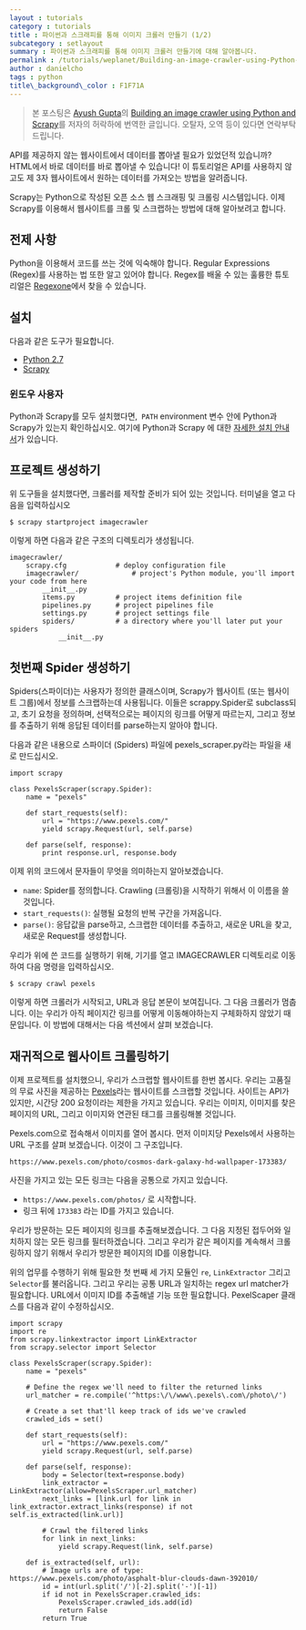 ```yaml
---
layout : tutorials
category : tutorials
title : 파이썬과 스크래피를 통해 이미지 크롤러 만들기 (1/2)
subcategory : setlayout
summary : 파이썬과 스크래피를 통해 이미지 크롤러 만들기에 대해 알아봅니다.
permalink : /tutorials/weplanet/Building-an-image-crawler-using-Python-and-Scrapy1
author : danielcho
tags : python
title\_background\_color : F1F71A
---
```




> 본 포스팅은 [Ayush Gupta](https://ayushgp.github.io/)의 [Building an image crawler using Python and Scrapy](https://ayushgp.github.io/Building-an-image-crawler-using-Python-and-Scrapy/)를 저자의 허락하에 번역한 글입니다. 오탈자, 오역 등이 있다면 연락부탁드립니다.

  

API를 제공하지 않는 웹사이트에서 데이터를 뽑아낼 필요가 있었던적 있습니까? HTML에서 바로 데이터를 바로 뽑아낼 수 있습니다! 이 튜토리얼은 API를 사용하지 않고도 제 3자 웹사이트에서 원하는 데이터를 가져오는 방법을 알려줍니다. 

Scrapy는 Python으로 작성된 오픈 소스 웹 스크래핑 및 크롤링 시스템입니다. 이제 Scrapy를 이용해서 웹사이트를 크롤 및 스크랩하는 방법에 대해 알아보려고 합니다.





## 전제 사항 

Python을 이용해서 코드를 쓰는 것에 익숙해야 합니다. Regular Expressions (Regex)를 사용하는 법 또한 알고 있어야 합니다. Regex를 배울 수 있는 훌륭한 튜토리얼은 [Regexone](https://regexone.com/)에서 찾을 수 있습니다. 





## 설치

다음과 같은 도구가 필요합니다.

- [Python 2.7](https://www.python.org/download/releases/2.7/)
- [Scrapy](https://doc.scrapy.org/en/latest/intro/install.html)




### 윈도우 사용자 

Python과 Scrapy를 모두 설치했다면,` PATH` environment 변수 안에 Python과 Scrapy가 있는지 확인하십시오. 여기에 Python과 Scrapy 에 대한 [자세한 설치 안내서](https://scraper24x7.wordpress.com/2016/03/19/how-to-install-scrapy-in-windows/)가 있습니다. 





## 프로젝트 생성하기

위 도구들을 설치했다면, 크롤러를 제작할 준비가 되어 있는 것입니다. 터미널을 열고 다음을 입력하십시오



```
$ scrapy startproject imagecrawler
```



이렇게 하면 다음과 같은 구조의 디렉토리가 생성됩니다. 

```
imagecrawler/
    scrapy.cfg            # deploy configuration file
    imagecrawler/             # project's Python module, you'll import your code from here
        __init__.py
        items.py          # project items definition file
        pipelines.py      # project pipelines file
        settings.py       # project settings file
        spiders/          # a directory where you'll later put your spiders
            __init__.py

```





## 첫번째 Spider 생성하기

Spiders(스파이더)는 사용자가 정의한 클래스이며, Scrapy가 웹사이트 (또는 웹사이트 그룹)에서 정보를 스크랩하는데 사용됩니다. 이들은 scrappy.Spider로 subclass되고, 초기 요청을 정의하며, 선택적으로는 페이지의 링크를 어떻게 따르는지, 그리고 정보를 추출하기 위해 응답된 데이터를 parse하는지 알아야 합니다. 

다음과 같은 내용으로 스파이더 (Spiders) 파일에 pexels_scraper.py라는 파일을 새로 만드십시오. 

```
import scrapy

class PexelsScraper(scrapy.Spider):
    name = "pexels"
    
    def start_requests(self):
        url = "https://www.pexels.com/"
        yield scrapy.Request(url, self.parse)

    def parse(self, response):
        print response.url, response.body
```



이제 위의 코드에서 문자들이 무엇을 의미하는지 알아보겠습니다.

- `name`: Spider를 정의합니다. Crawling (크롤링)을 시작하기 위해서 이 이름을 쓸 것입니다.
- `start_requests()`: 실행될 요청의 반복 구간을 가져옵니다.
- `parse()`: 응답값을 parse하고, 스크랩한 데이터를 추출하고, 새로운 URL을 찾고, 새로운 Request를 생성합니다.



우리가 위에 쓴 코드를 실행하기 위해, 기기를 열고 IMAGECRAWLER 디렉토리로 이동하여 다음 명령을 입력하십시오.

```
$ scrapy crawl pexels
```



이렇게 하면 크롤러가 시작되고, URL과 응답 본문이 보여집니다. 그 다음 크롤러가 멈춥니다. 이는 우리가 아직 페이지간 링크를 어떻게 이동해야하는지 구체화하지 않았기 때문입니다. 이 방법에 대해서는 다음 섹션에서 살펴 보겠습니다. 





## 재귀적으로 웹사이트 크롤링하기 

이제 프로젝트를 설치했으니, 우리가 스크랩할 웹사이트를 한번 봅시다. 우리는 고품질의 무료 사진을 제공하는 [Pexels](https://www.pexels.com/)라는 웹사이트를 스크랩할 것입니다. 사이트는 API가 있지만, 시간당 200 요청이라는 제한을 가지고 있습니다. 우리는 이미지, 이미지를 찾은 페이지의 URL, 그리고 이미지와 연관된 태그를 크롤링해볼 것입니다. 



Pexels.com으로 접속해서 이미지를 열어 봅시다. 먼저 이미지당 Pexels에서 사용하는 URL 구조를 살펴 보겠습니다. 이것이 그 구조입니다. 

```
https://www.pexels.com/photo/cosmos-dark-galaxy-hd-wallpaper-173383/
```



사진을 가지고 있는 모든 링크는 다음을 공통으로 가지고 있습니다.

-  `https://www.pexels.com/photos/` 로 시작합니다.
- 링크 뒤에 `173383` 라는 ID를 가지고 있습니다.



우리가 방문하는 모든 페이지의 링크를 추출해보겠습니다. 그 다음 지정된 접두어와 일치하지 않는 모든 링크를 필터하겠습니다. 그리고 우리가 같은 페이지를 계속해서 크롤링하지 않기 위해서 우리가 방문한 페이지의 ID를 이용합니다. 



위의 업무를 수행하기 위해 필요한 첫 번째 세 가지 모듈인 `re`, `LinkExtractor` 그리고 `Selector`를 불러옵니다. 그리고 우리는 공통 URL과 일치하는 regex url matcher가 필요합니다. URL에서 이미지 ID를 추출해낼 기능 또한 필요합니다. PexelScaper 클래스를 다음과 같이 수정하십시오.

```
import scrapy
import re
from scrapy.linkextractor import LinkExtractor
from scrapy.selector import Selector

class PexelsScraper(scrapy.Spider):
    name = "pexels"
    
    # Define the regex we'll need to filter the returned links
    url_matcher = re.compile('^https:\/\/www\.pexels\.com\/photo\/')
    
    # Create a set that'll keep track of ids we've crawled
    crawled_ids = set()
    
    def start_requests(self):
        url = "https://www.pexels.com/"
        yield scrapy.Request(url, self.parse)

    def parse(self, response):
        body = Selector(text=response.body)
        link_extractor = LinkExtractor(allow=PexelsScraper.url_matcher)
        next_links = [link.url for link in link_extractor.extract_links(response) if not self.is_extracted(link.url)]
        
        # Crawl the filtered links
        for link in next_links:
            yield scrapy.Request(link, self.parse)
            
    def is_extracted(self, url):
        # Image urls are of type: https://www.pexels.com/photo/asphalt-blur-clouds-dawn-392010/
        id = int(url.split('/')[-2].split('-')[-1])
        if id not in PexelsScraper.crawled_ids:
            PexelsScraper.crawled_ids.add(id)
            return False
        return True

```



